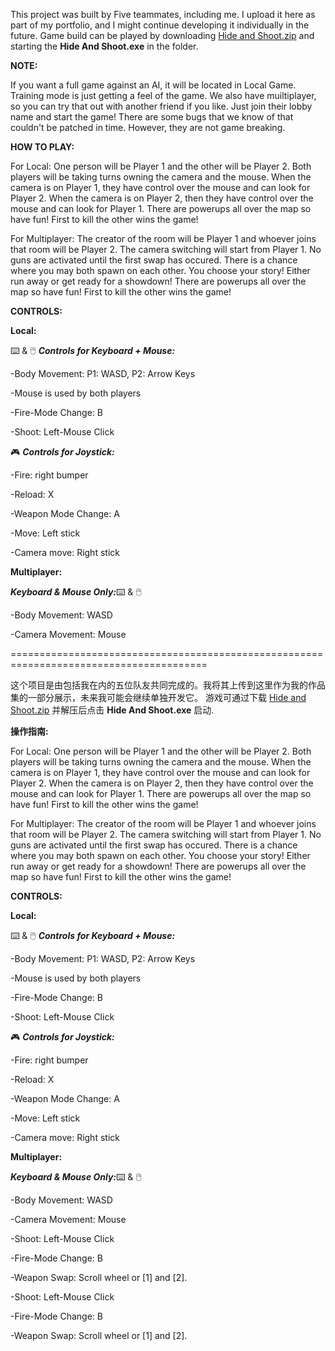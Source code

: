 This project was built by Five teammates, including me. I upload it here as part of my portfolio, and I might continue developing it individually in the future.
Game build can be played by downloading [Hide and Shoot.zip](https://drive.google.com/file/d/1s47yT8dtr7yUmdnZ-qebzBHN7NCcmUR_/view?usp=drive_link) and starting the **Hide And Shoot.exe** in the folder.

**NOTE:**

If you want a full game against an AI, it will be located in Local Game. Training mode is just getting a feel of the game. We also have muiltiplayer, so you can try that out with another friend if you like. Just join their lobby name and start the game! There are some bugs that we know of that couldn't be patched in time. However, they are not game breaking.

**HOW TO PLAY:** 

For Local: One person will be Player 1 and the other will be Player 2. Both players will be taking turns owning the camera and the mouse. When the camera is on Player 1, they have control over the mouse and can look for Player 2. When the camera is on Player 2, then they have control over the mouse and can look for Player 1. There are powerups all over the map so have fun! First to kill the other wins the game!

For Multiplayer: The creator of the room will be Player 1 and whoever joins that room will be Player 2. The camera switching will start from Player 1. No guns are activated until the first swap has occured. There is a chance where you may both spawn on each other. You choose your story! Either run away or get ready for a showdown! There are powerups all over the map so have fun! First to kill the other wins the game!

**CONTROLS:**

**Local:**

:keyboard: & :computer_mouse: _**Controls for Keyboard + Mouse:**_

-Body Movement: P1: WASD, P2: Arrow Keys

-Mouse is used by both players

-Fire-Mode Change: B

-Shoot: Left-Mouse Click

:video_game: _**Controls for Joystick:**_

-Fire: right bumper

-Reload: X

-Weapon Mode Change: A

-Move: Left stick

-Camera move: Right stick


**Multiplayer:** 

**_Keyboard & Mouse Only:_**:keyboard: & :computer_mouse:

-Body Movement: WASD

-Camera Movement: Mouse


========================================================================================

这个项目是由包括我在内的五位队友共同完成的。我将其上传到这里作为我的作品集的一部分展示，未来我可能会继续单独开发它。
游戏可通过下载 [Hide and Shoot.zip](https://drive.google.com/file/d/1s47yT8dtr7yUmdnZ-qebzBHN7NCcmUR_/view?usp=drive_link) 并解压后点击 **Hide And Shoot.exe** 启动.

**操作指南:** 

For Local: One person will be Player 1 and the other will be Player 2. Both players will be taking turns owning the camera and the mouse. When the camera is on Player 1, they have control over the mouse and can look for Player 2. When the camera is on Player 2, then they have control over the mouse and can look for Player 1. There are powerups all over the map so have fun! First to kill the other wins the game!

For Multiplayer: The creator of the room will be Player 1 and whoever joins that room will be Player 2. The camera switching will start from Player 1. No guns are activated until the first swap has occured. There is a chance where you may both spawn on each other. You choose your story! Either run away or get ready for a showdown! There are powerups all over the map so have fun! First to kill the other wins the game!

**CONTROLS:**

**Local:**

:keyboard: & :computer_mouse: _**Controls for Keyboard + Mouse:**_

-Body Movement: P1: WASD, P2: Arrow Keys

-Mouse is used by both players

-Fire-Mode Change: B

-Shoot: Left-Mouse Click

:video_game: _**Controls for Joystick:**_

-Fire: right bumper

-Reload: X

-Weapon Mode Change: A

-Move: Left stick

-Camera move: Right stick


**Multiplayer:** 

**_Keyboard & Mouse Only:_**:keyboard: & :computer_mouse:

-Body Movement: WASD

-Camera Movement: Mouse

-Shoot: Left-Mouse Click

-Fire-Mode Change: B

-Weapon Swap: Scroll wheel or [1] and [2].

-Shoot: Left-Mouse Click

-Fire-Mode Change: B

-Weapon Swap: Scroll wheel or [1] and [2].
